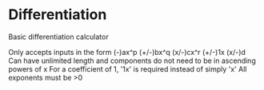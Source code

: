 # Differentiation
Basic differentiation calculator

Only accepts inputs in the form (-)ax^p (+/-)bx^q (x/-)cx^r (+/-)1x (x/-)d
Can have unlimited length and components do not need to be in ascending powers of x
For a coefficient of 1, '1x' is required instead of simply 'x'
All exponents must be >0
